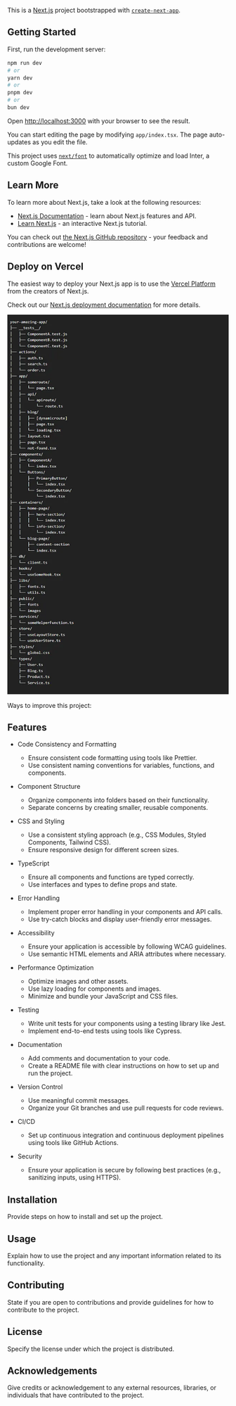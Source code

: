 This is a [Next.js](https://nextjs.org/) project bootstrapped with [`create-next-app`](https://github.com/vercel/next.js/tree/canary/packages/create-next-app).

## Getting Started

First, run the development server:

```bash
npm run dev
# or
yarn dev
# or
pnpm dev
# or
bun dev
```

Open [http://localhost:3000](http://localhost:3000) with your browser to see the result.

You can start editing the page by modifying `app/index.tsx`. The page auto-updates as you edit the file.

This project uses [`next/font`](https://nextjs.org/docs/basic-features/font-optimization) to automatically optimize and load Inter, a custom Google Font.

## Learn More

To learn more about Next.js, take a look at the following resources:

- [Next.js Documentation](https://nextjs.org/docs) - learn about Next.js features and API.
- [Learn Next.js](https://nextjs.org/learn) - an interactive Next.js tutorial.

You can check out [the Next.js GitHub repository](https://github.com/vercel/next.js/) - your feedback and contributions are welcome!

## Deploy on Vercel

The easiest way to deploy your Next.js app is to use the [Vercel Platform](https://vercel.com/new?utm_medium=default-template&filter=next.js&utm_source=create-next-app&utm_campaign=create-next-app-readme) from the creators of Next.js.

Check out our [Next.js deployment documentation](https://nextjs.org/docs/deployment) for more details.

![img.png](img.png)

Ways to improve this project:

## Features

- Code Consistency and Formatting
    - Ensure consistent code formatting using tools like Prettier.
    - Use consistent naming conventions for variables, functions, and components.

- Component Structure
    - Organize components into folders based on their functionality.
    - Separate concerns by creating smaller, reusable components.

- CSS and Styling
    - Use a consistent styling approach (e.g., CSS Modules, Styled Components, Tailwind CSS).
    - Ensure responsive design for different screen sizes.

- TypeScript
    - Ensure all components and functions are typed correctly.
    - Use interfaces and types to define props and state.

- Error Handling
    - Implement proper error handling in your components and API calls.
    - Use try-catch blocks and display user-friendly error messages.

- Accessibility
    - Ensure your application is accessible by following WCAG guidelines.
    - Use semantic HTML elements and ARIA attributes where necessary.

- Performance Optimization
    - Optimize images and other assets.
    - Use lazy loading for components and images.
    - Minimize and bundle your JavaScript and CSS files.

- Testing
    - Write unit tests for your components using a testing library like Jest.
    - Implement end-to-end tests using tools like Cypress.

- Documentation
    - Add comments and documentation to your code.
    - Create a README file with clear instructions on how to set up and run the project.

- Version Control
    - Use meaningful commit messages.
    - Organize your Git branches and use pull requests for code reviews.

- CI/CD
    - Set up continuous integration and continuous deployment pipelines using tools like GitHub Actions.

- Security
    - Ensure your application is secure by following best practices (e.g., sanitizing inputs, using HTTPS).

## Installation
Provide steps on how to install and set up the project.

## Usage
Explain how to use the project and any important information related to its functionality.

## Contributing
State if you are open to contributions and provide guidelines for how to contribute to the project.

## License
Specify the license under which the project is distributed.

## Acknowledgements
Give credits or acknowledgement to any external resources, libraries, or individuals that have contributed to the project.
